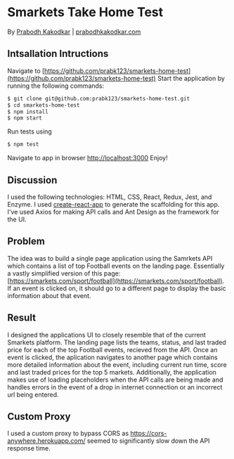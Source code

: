 # Smarkets Take Home Test

By [Prabodh Kakodkar](mailto:prabodhkakodkar@gmail.com) | [prabodhkakodkar.com](https://www.prabodhkakodkar.com)

## Intsallation Intructions

Navigate to [https://github.com/prabk123/smarkets-home-test](https://github.com/prabk123/smarkets-home-test)
Start the application by running the following commands:

```zsh
$ git clone git@github.com:prabk123/smarkets-home-test.git
$ cd smarkets-home-test
$ npm install
$ npm start
```

Run tests using

```zsh
$ npm test
```

Navigate to app in browser [http://localhost:3000](http://localhost:3000)
Enjoy!

## Discussion

I used the following technologies: HTML, CSS, React, Redux, Jest, and Enzyme. I used [create-react-app](https://goo.gl/26jfy4) to generate the scaffolding for this app. I've used Axios for making API calls and Ant Design as the framework for the UI.

## Problem

The idea was to build a single page application using the Samrkets API which contains a list of top Football events on the landing page. Essentially a vastly simplified version of this page: [https://smarkets.com/sport/football](https://smarkets.com/sport/football). If an event is clicked on, it should go to a different page to display the basic information about that event.

## Result

I designed the applications UI to closely resemble that of the current Smarkets platform. The landing page lists the teams, status, and last traded price for each of the top Football events, recieved from the API. Once an event is clicked, the aplication navigates to another page which contains more detailed information about the event, including current run time, score and last traded prices for the top 5 markets. Additionally, the application makes use of loading placeholders when the API calls are being made and handles errors in the event of a drop in internet connection or an incorrect url being entered.

## Custom Proxy

I used a custom proxy to bypass CORS as https://cors-anywhere.herokuapp.com/ seemed to significantly slow down the API response time.
